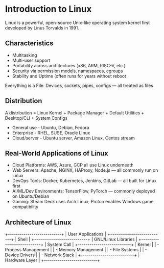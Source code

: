 # Introduction to Linux
Linux is a powerful, open-source Unix-like operating system kernel first developed by Linus 
Torvalds in 1991.
## Characteristics
 * Multitasking
 * Multi-user support
 * Portability across architectures (x86, ARM, RISC-V, etc.)
 * Security via permission models, namespaces, cgroups
 * Stability and Uptime (often runs for years without reboot

Everything is a File: Devices, sockets, pipes, configs — all treated as files

## Distribution
A distribution = Linux Kernel + Package Manager + Default Utilities + Desktop/CLI + System 
Configs
* General use - Ubuntu, Debian, Fedora
* Enterprise - RHEL, SUSE, Oracle Linux
* Cloud/server - Ubuntu server, Amazon Linux, Centos stream

##  Real-World Applications of Linux

 * Cloud Platforms: AWS, Azure, GCP all use Linux underneath
 * Web Servers: Apache, NGINX, HAProxy, Node.js — all commonly run on Linux
 * DevOps Tools: Docker, Kubernetes, Jenkins, GitLab — all built for Linux first
 * AI/ML/Dev Environments: TensorFlow, PyTorch — commonly deployed 
   on Ubuntu/Debian
 * Gaming: Steam Deck uses Arch Linux; Proton enables Windows game compatibility

## Architecture of Linux
+---------------------------+
|     User Applications     |
+---------------------------+
|         Shell             |
+---------------------------+
|     GNU/Linux Libraries   |
+---------------------------+
|         System Call       |
+---------------------------+
|         Kernel            |
|  - Process Management     |
|  - Memory Management      |
|  - File Systems           |
|  - Device Drivers         |
|  - Network Stack          |
+---------------------------+
|       Hardware Layer      |
+---------------------------+
